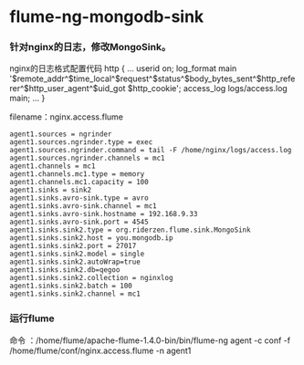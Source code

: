 flume-ng-mongodb-sink
=============
### 针对nginx的日志，修改MongoSink。
nginx的日志格式配置代码
	http {
		...
		userid on;
		log_format main '$remote_addr^$time_local^$request^$status^$body_bytes_sent^$http_referer^$http_user_agent^$uid_got  $http_cookie';
		access_log  logs/access.log  main;
		...
	}
	
filename：nginx.access.flume
	
	agent1.sources = ngrinder
	agent1.sources.ngrinder.type = exec 
	agent1.sources.ngrinder.command = tail -F /home/nginx/logs/access.log
	agent1.sources.ngrinder.channels = mc1
	agent1.channels = mc1
	agent1.channels.mc1.type = memory
	agent1.channels.mc1.capacity = 100
	agent1.sinks = sink2
	agent1.sinks.avro-sink.type = avro
	agent1.sinks.avro-sink.channel = mc1
	agent1.sinks.avro-sink.hostname = 192.168.9.33
	agent1.sinks.avro-sink.port = 4545
	agent1.sinks.sink2.type = org.riderzen.flume.sink.MongoSink
	agent1.sinks.sink2.host = you.mongodb.ip
	agent1.sinks.sink2.port = 27017
	agent1.sinks.sink2.model = single
	agent1.sinks.sink2.autoWrap=true
	agent1.sinks.sink2.db=qegoo
	agent1.sinks.sink2.collection = nginxlog
	agent1.sinks.sink2.batch = 100
	agent1.sinks.sink2.channel = mc1    

### 运行flume


命令 ：/home/flume/apache-flume-1.4.0-bin/bin/flume-ng agent -c conf -f /home/flume/conf/nginx.access.flume  -n agent1





